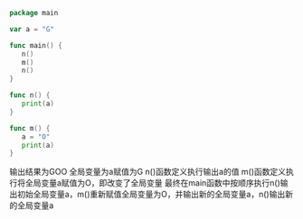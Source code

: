 ```go
package main

var a = "G"

func main() {
   n()
   m()
   n()
}

func n() {
   print(a)
}

func m() {
   a = "O"
   print(a)
}
```

输出结果为GOO
全局变量为a赋值为G
n()函数定义执行输出a的值
m()函数定义执行将全局变量a赋值为O，即改变了全局变量
最终在main函数中按顺序执行n()输出初始全局变量a，m()重新赋值全局变量为O，并输出新的全局变量a，n()输出新的全局变量a